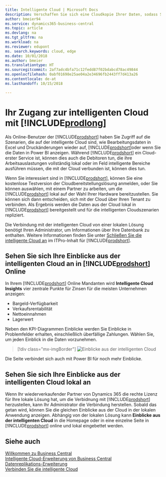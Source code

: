 ```yaml
---
title: Intelligente Cloud | Microsoft Docs
description: Verschaffen Sie sich eine Cloudkopie Ihrer Daten, sodass Sie mit der intelligente Cloud verbunden sind.
author: bmeier94
ms.service: dynamics365-business-central
ms.topic: article
ms.devlang: na
ms.tgt_pltfrm: na
ms.workload: na
ms.reviewer: edupont
ms. search.keywords: cloud, edge
ms.date: 10/01/2018
ms.author: bmeier
ms.translationtype: HT
ms.sourcegitcommit: 2af7adc4bfa71c12fedd87f02bdabcd78ac49844
ms.openlocfilehash: 0abf01698e25ae04a2e34696fb2443ff7d413a26
ms.contentlocale: de-at
ms.lasthandoff: 10/15/2018

---
```


# <a name="your-access-to-the-intelligent-cloud-with-includeprodlongincludesprodlongmd"></a>Ihr Zugang zur intelligenten Cloud mit [!INCLUDE[prodlong](includes/prodlong.md)]

Als Online-Benutzer der [!INCLUDE[prodshort](includes/prodshort.md)] haben Sie Zugriff auf die Szenarien, die auf der intelligente Cloud sind, wie Bearbeitungsdaten in Excel und Druckänderungen wieder auf, [!INCLUDE[prodshort](includes/prodshort.md)]oder wenn Sie die Daten in Power BI anzeigen. Während [!INCLUDE[prodshort](includes/prodshort.md)] ein Cloud-erster Service ist, können dies auch die Debitoren tun, die ihre Arbeitsauslastungen vollständig lokal oder im Feld intelligente Bereiche ausführen müssen, die mit der Cloud verbunden ist, können dies tun.  

Wenn Sie interessiert sind in [!INCLUDE[prodshort](includes/prodshort.md)], können Sie eine kostenlose Testversion der Cloudbereitstellungslösung anmelden, oder Sie können auswählen, mit einem Partner zu arbeiten, um die [!INCLUDE[prodshort](includes/prodshort.md)] lokal auf der Wahl Ihrer Hardware  bereitzustellen. Sie können sich dann entscheiden, sich mit der Cloud über Ihren Tenant zu verbinden. Als Ergebnis werden die Daten aus der Cloud lokal in [!INCLUDE[prodshort](includes/prodshort.md)] bereitgestellt und für die intelligenten Cloudszenarien repliziert.  

Die Verbindung mit der intelligenten Cloud von einer lokalen Lösung benötigt Ihren Administrator, um Informationen über Ihre Datenbank zu enthalten. Weitere Informationen finden Sie unter [Schließen Sie die intelligente Cloud an](/dynamics365/business-central/dev-itpro/administration/about-intelligent-edge) im ITPro-Inhalt für [!INCLUDE[prodshort](includes/prodshort.md)].  

## <a name="viewing-intelligent-cloud-insights-in-includeprodshortincludesprodshortmd-online"></a>Sehen Sie sich Ihre Einblicke aus der intelligenten Cloud an in [!INCLUDE[prodshort](includes/prodshort.md)] Online

In Ihrem [!INCLUDE[prodshort](includes/prodshort.md)] Online Mandanten wird **Intelligente Cloud Insights**  vier zentrale Punkte für Zinsen für die meisten Unternehmen anzeigen:

- Bargeld-Verfügbarkeit
- Verkaufsrentabilität
- Nettoeinnahmen
- Lagerwert

Neben den KPI-Diagrammen Einblicke werden Sie Einblicke in Problemfelder erhalten, einschließlich überfällige Zahlungen. Wählen Sie, um jeden Einblick in die Daten vorzunehmen.  

> [!div class="mx-imgBorder"]
> ![Einblicke aus der intelligenten Cloud](media/across-intelligent-cloud/intelligentcloudinsights.png "Zeigt die Einblicke aus der intelligenten Cloud Seite in Business Central")

Die Seite verbindet sich auch mit Power BI für noch mehr Einblicke.

## <a name="viewing-intelligent-cloud-insights-on-premises"></a>Sehen Sie sich Ihre Einblicke aus der intelligenten Cloud lokal an

Wenn Ihr wiederverkaufender Partner von Dynamics 365 die rechte Lizenz für Ihre lokale Lösung hat, um die Verbidnung mit [!INCLUDE[prodshort](includes/prodshort.md)] herzustellen, kann Ihr Administrator die Verbindung herstellen. Sobald das getan wird, können Sie die gleichen Einblicke aus der Cloud in der lokalen Anwendung anzeigen. Abhängig von der lokalen Lösung kann **Einblicke aus der intelligenten Cloud** in die Homepage oder in eine einzelne Seite in [!INCLUDE[prodshort](includes/prodshort.md)] online und lokal eingebettet werden.  

## <a name="see-also"></a>Siehe auch

[Willkommen zu Business Central](index.md)  
[Intelligente Cloud-Erweiterung von Business Central](ui-extensions-intelligent-cloud.md)  
[Datenreplikations-Erweiterung](ui-extensions-data-replication.md)  
[Verbinden Sie die intelligente Cloud](/dynamics365/business-central/dev-itpro/administration/about-intelligent-edge)  

